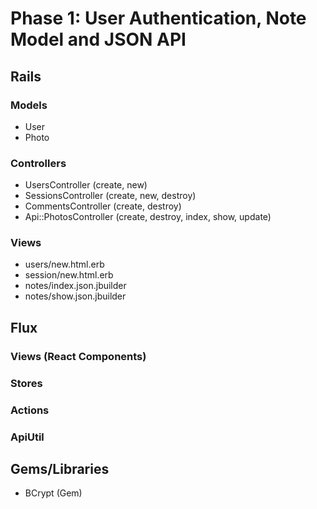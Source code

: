 # Phase 1: User Authentication, Note Model and JSON API

## Rails
### Models
* User
* Photo

### Controllers
* UsersController (create, new)
* SessionsController (create, new, destroy)
* CommentsController (create, destroy)
* Api::PhotosController (create, destroy, index, show, update)

### Views
* users/new.html.erb
* session/new.html.erb
* notes/index.json.jbuilder
* notes/show.json.jbuilder

## Flux
### Views (React Components)

### Stores

### Actions

### ApiUtil

## Gems/Libraries
* BCrypt (Gem)
